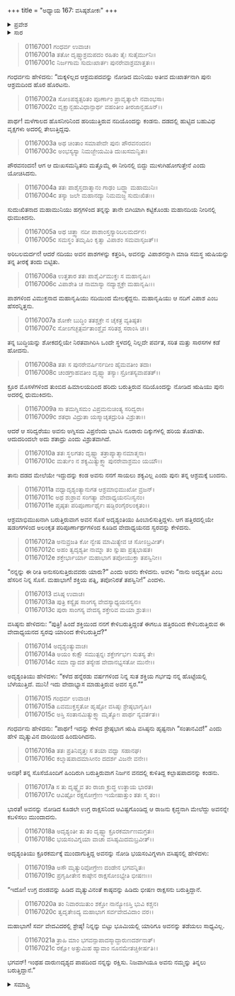 +++
title = "ಅಧ್ಯಾಯ 167: ವಸಿಷ್ಠಶೋಕಃ"
+++

<details><summary>ಪ್ರವೇಶ</summary>


।।   ಓಂ ಓಂ ನಮೋ ನಾರಾಯಣಾಯ।।   ಶ್ರೀ ವೇದವ್ಯಾಸಾಯ ನಮಃ ।।

ಶ್ರೀ ಕೃಷ್ಣದ್ವೈಪಾಯನ ವೇದವ್ಯಾಸ ವಿರಚಿತ  

**ಶ್ರೀ ಮಹಾಭಾರತ**

**ಆದಿ ಪರ್ವ**

**ಚೈತ್ರರಥ ಪರ್ವ**

**ಅಧ್ಯಾಯ 167**

</details>


<details><summary>ಸಾರ</summary>

ಪುತ್ರಶೋಕದಿಂದ ಕ್ಷಮಾವಂತ ವಸಿಷ್ಠನು ಆತ್ಮಹತ್ಯೆಯನ್ನು ಮಾಡಿಕೊಳ್ಳಲು ಪ್ರಯತ್ನಿಸಿ ಅಸಫಲನಾಗುವುದು (1-11). ಸೊಸೆ ಅದೃಶ್ಯವಂತಿಯು ಶಕ್ತಿಯಿಂದ ಗರ್ಭಿಣಿಯಾಗಿದ್ದಾಳೆಂದು ತಿಳಿದ ವಸಿಷ್ಠನು ಆತ್ಮಹತ್ಯೆಯಿಂದ ವಿಮುಖನಾದುದು (12-15). ಗರ್ಭಿಣಿ ಸೊಸೆಯೊಂದಿಗೆ ಬರುತ್ತಿರುವಾಗ ಮಾರ್ಗದಲ್ಲಿ ರಾಕ್ಷಸನಿಂದ ಆವೇಶಗೊಂಡಿದ್ದ, ನರಭಕ್ಷಕನಾಗಿದ್ದ ಕಲ್ಮಾಷಪಾದನು ಎದುರಾಗಲು ಅದೃಶ್ಯವಂತಿಯು ಹೆದರಿದುದು (16-21).

</details>


> 01167001 ಗಂಧರ್ವ ಉವಾಚ।  
01167001a ತತೋ ದೃಷ್ಟ್ವಾಶ್ರಮಪದಂ ರಹಿತಂ ತೈಃ ಸುತೈರ್ಮುನಿಃ।   
01167001c ನಿರ್ಜಗಾಮ ಸುದುಃಖಾರ್ತಃ ಪುನರೇವಾಶ್ರಮಾತ್ತತಃ।।

ಗಂಧರ್ವನು ಹೇಳಿದನು: “ಮಕ್ಕಳಿಲ್ಲದ ಆಶ್ರಮಪದವನ್ನು ನೋಡಿದ ಮುನಿಯು ಅತೀವ ದುಃಖಾರ್ತನಾಗಿ ಪುನಃ ಆಶ್ರಮದಿಂದ ಹೊರ ಹೊರಟನು.

> 01167002a ಸೋಽಪಶ್ಯತ್ಸರಿತಂ ಪೂರ್ಣಾಂ ಪ್ರಾವೃತ್ಕಾಲೇ ನವಾಂಭಸಾ।  
01167002c ವೃಕ್ಷಾನ್ಬಹುವಿಧಾನ್ಪಾರ್ಥ ವಹಂತೀಂ ತೀರಜಾನ್ಬಹೂನ್।।

ಪಾರ್ಥ! ಮಳೆಗಾಲದ ಹೊಸನೀರಿನಿಂದ ಹರಿಯುತ್ತಿರುವ ನದಿಯೊಂದನ್ನು ಕಂಡನು. ದಡದಲ್ಲಿ ಹುಟ್ಟಿದ ಬಹುವಿಧ ವೃಕ್ಷಗಳು ಅದರಲ್ಲಿ ತೇಲುತ್ತಿದ್ದವು.

> 01167003a ಅಥ ಚಿಂತಾಂ ಸಮಾಪೇದೇ ಪುನಃ ಪೌರವನಂದನ।  
01167003c ಅಂಭಸ್ಯಸ್ಯಾ ನಿಮಜ್ಜೇಯಮಿತಿ ದುಃಖಸಮನ್ವಿತಃ।

ಪೌರವನಂದನ! ಆಗ ಆ ದುಃಖಸಮನ್ವಿತನು ಮತ್ತೊಮ್ಮೆ ಈ ನೀರಿನಲ್ಲಿ ಬಿದ್ದು ಮುಳುಗಿಹೋಗುತ್ತೇನೆ ಎಂದು ಯೋಚಿಸಿದನು.

> 01167004a ತತಃ ಪಾಶೈಸ್ತದಾತ್ಮಾನಂ ಗಾಢಂ ಬದ್ಧ್ವಾ ಮಹಾಮುನಿಃ।   
01167004c ತಸ್ಯಾ ಜಲೇ ಮಹಾನದ್ಯಾ ನಿಮಮಜ್ಜ ಸುದುಃಖಿತಃ।।

ಸುದುಃಖಿತನಾದ ಮಹಾಮುನಿಯು ಹಗ್ಗಗಳಿಂದ ತನ್ನನ್ನು ತಾನೇ ಬಿಗಿಯಾಗಿ ಕಟ್ಟಿಕೊಂಡು ಮಹಾನದಿಯ ನೀರಿನಲ್ಲಿ ಧುಮುಕಿದನು.

> 01167005a ಅಥ ಚಿತ್ತ್ವಾ ನದೀ ಪಾಶಾಂಸ್ತಸ್ಯಾರಿಬಲಮರ್ದನ।  
01167005c ಸಮಸ್ಥಂ ತಮೃಷಿಂ ಕೃತ್ವಾ ವಿಪಾಶಂ ಸಮವಾಸೃಜತ್।।

ಅರಿಬಲಮರ್ದನ! ಆದರೆ ನದಿಯು ಅವನ ಪಾಶಗಳನ್ನು ಕತ್ತರಿಸಿ, ಅವನನ್ನು ವಿಪಾಶನನ್ನಾಗಿ ಮಾಡಿ ಸಮಸ್ಥ ಋಷಿಯನ್ನು ತನ್ನ ತೀರಕ್ಕೆ ತಂದು ಬಿಟ್ಟಿತು.

> 01167006a ಉತ್ತತಾರ ತತಃ ಪಾಶೈರ್ವಿಮುಕ್ತಃ ಸ ಮಹಾನೃಷಿಃ।  
01167006c ವಿಪಾಶೇತಿ ಚ ನಾಮಾಸ್ಯಾ ನದ್ಯಾಶ್ಚಕ್ರೇ ಮಹಾನೃಷಿಃ।।

ಪಾಶಗಳಿಂದ ವಿಮುಕ್ತನಾದ ಮಹಾನೃಷಿಯು ನದಿಯಿಂದ ಮೇಲಕ್ಕೆದ್ದನು. ಮಹಾನೃಷಿಯು ಆ ನದಿಗೆ ವಿಪಾಶ ಎಂಬ ಹೆಸರನ್ನಿತ್ತನು.

> 01167007a ಶೋಕೇ ಬುದ್ಧಿಂ ತತಶ್ಚಕ್ರೇ ನ ಚೈಕತ್ರ ವ್ಯತಿಷ್ಠತ।   
01167007c ಸೋಽಗಚ್ಛತ್ಪರ್ವತಾಂಶ್ಚೈವ ಸರಿತಶ್ಚ ಸರಾಂಸಿ ಚ।।

ತನ್ನ ಬುದ್ಧಿಯನ್ನು ಶೋಕದಲ್ಲಿಯೇ ನಿರತವಾಗಿರಿಸಿ ಒಂದೇ ಸ್ಥಳದಲ್ಲಿ ನಿಲ್ಲದೇ ಪರ್ವತ, ಸರಿತ ಮತ್ತು ಸಾರಸಗಳ ಕಡೆ ಹೋದನು.

> 01167008a ತತಃ ಸ ಪುನರೇವರ್ಷಿರ್ನದೀಂ ಹೈಮವತೀಂ ತದಾ।  
01167008c ಚಂಡಗ್ರಾಹವತೀಂ ದೃಷ್ಟ್ವಾ ತಸ್ಯಾಃ ಸ್ರೋತಸ್ಯವಾಪತತ್।।

ಕ್ರೂರ ಮೊಸಳೆಗಳಿಂದ ತುಂಬಿದ ಹಿಮಾಲಯದಿಂದ ಹರಿದು ಬರುತ್ತಿರುವ ನದಿಯೊಂದನ್ನು ನೋಡಿದ ಋಷಿಯು ಪುನಃ ಅದರಲ್ಲಿ ಧುಮುಕಿದನು.

> 01167009a ಸಾ ತಮಗ್ನಿಸಮಂ ವಿಪ್ರಮನುಚಿಂತ್ಯ ಸರಿದ್ವರಾ।  
01167009c ಶತಧಾ ವಿದ್ರುತಾ ಯಸ್ಮಾಚ್ಶತದ್ರುರಿತಿ ವಿಶ್ರುತಾ।।

ಆದರೆ ಆ ಸರಿದ್ವರೆಯು ಅವನು ಅಗ್ನಿಸಮ ವಿಪ್ರನೆಂದು ಭಾವಿಸಿ ನೂರಾರು ದಿಕ್ಕುಗಳಲ್ಲಿ ಹರಿಯ ತೊಡಗಿತು. ಆದುದರಿಂದಲೇ ಅದು ಶತಾದ್ರು ಎಂದು ವಿಶ್ರುತವಾಗಿದೆ.

> 01167010a ತತಃ ಸ್ಥಲಗತಂ ದೃಷ್ಟ್ವಾ ತತ್ರಾಪ್ಯಾತ್ಮಾನಮಾತ್ಮನಾ।  
01167010c ಮರ್ತುಂ ನ ಶಕ್ಯಮಿತ್ಯುಕ್ತ್ವಾ ಪುನರೇವಾಶ್ರಮಂ ಯಯೌ।।

ತಾನು ದಡದ ಮೇಲೆಯೇ ಇದ್ದುದನ್ನು ಕಂಡ ಅವನು ನನಗೆ ಸಾಯಲು ಶಕ್ಯವಿಲ್ಲ ಎಂದು ಪುನಃ ತನ್ನ ಆಶ್ರಮಕ್ಕೆ ಬಂದನು.

> 01167011a ವಧ್ವಾದೃಶ್ಯಂತ್ಯಾನುಗತ ಆಶ್ರಮಾಭಿಮುಖೋ ವ್ರಜನ್।  
01167011c ಅಥ ಶುಶ್ರಾವ ಸಂಗತ್ಯಾ ವೇದಾಧ್ಯಯನನಿಃಸ್ವನಂ।   
01167011e ಪೃಷ್ಠತಃ ಪರಿಪೂರ್ಣಾರ್ಥೈಃ ಷಡ್ಭಿರಂಗೈರಲಂಕೃತಂ।।

ಆಶ್ರಮಾಭಿಮುಖನಾಗಿ ಬರುತ್ತಿರುವಾಗ ಅವನ ಸೊಸೆ ಅದೃಶ್ಯಂತಿಯು ಹಿಂಬಾಲಿಸುತ್ತಿದ್ದಳು. ಆಗ ಹತ್ತಿರದಲ್ಲಿಯೇ ಷಡಂಗಗಳಿಂದ ಅಲಂಕೃತ ಪರಿಪೂರ್ಣಾರ್ಥಗಳಿಂದ ಕೂಡಿದ ವೇದಾಧ್ಯಯನದ ಸ್ವರವನ್ನು ಕೇಳಿದನು.

> 01167012a ಅನುವ್ರಜತಿ ಕೋ ನ್ವೇಷ ಮಾಮಿತ್ಯೇವ ಚ ಸೋಽಬ್ರವೀತ್।  
01167012c ಅಹಂ ತ್ವದೃಶ್ಯತೀ ನಾಮ್ನಾ ತಂ ಸ್ನುಷಾ ಪ್ರತ್ಯಭಾಷತ।   
01167012e ಶಕ್ತೇರ್ಭಾರ್ಯಾ ಮಹಾಭಾಗ ತಪೋಯುಕ್ತಾ ತಪಸ್ವಿನೀ।।

“ನನ್ನನ್ನು ಈ ರೀತಿ ಅನುಸರಿಸುತ್ತಿರುವವರು ಯಾರು?” ಎಂದು ಅವನು ಕೇಳಿದನು. ಅವಳು “ನಾನು ಅದೃಶ್ಯತೀ ಎಂಬ ಹೆಸರಿನ ನಿನ್ನ ಸೊಸೆ. ಮಹಾಭಾಗ! ಶಕ್ತಿಯ ಪತ್ನಿ, ತಪೋನಿರತೆ ತಪಸ್ವಿನೀ!” ಎಂದಳು.

> 01167013 ವಸಿಷ್ಠ ಉವಾಚ।   
01167013a ಪುತ್ರಿ ಕಸ್ಯೈಷ ಸಾಂಗಸ್ಯ ವೇದಸ್ಯಾಧ್ಯಯನಸ್ವನಃ।  
01167013c ಪುರಾ ಸಾಂಗಸ್ಯ ವೇದಸ್ಯ ಶಕ್ತೇರಿವ ಮಯಾ ಶ್ರುತಃ।।

ವಸಿಷ್ಠನು ಹೇಳಿದನು: “ಪುತ್ರಿ! ಹಿಂದೆ ಶಕ್ತಿಯಿಂದ ನನಗೆ ಕೇಳಿಬರುತ್ತಿದ್ದಂತೆ ಈಗಲೂ ಹತ್ತಿರದಿಂದ ಕೇಳಿಬರುತ್ತಿರುವ ಈ ವೇದಾಧ್ಯಯನದ ಸ್ವರವು ಯಾರಿಂದ ಕೇಳಿಬರುತ್ತಿದೆ?”

> 01167014 ಅದೃಶ್ಯಂತ್ಯುವಾಚ।  
01167014a ಅಯಂ ಕುಕ್ಷೌ ಸಮುತ್ಪನ್ನಃ ಶಕ್ತೇರ್ಗರ್ಭಃ ಸುತಸ್ಯ ತೇ।  
01167014c ಸಮಾ ದ್ವಾದಶ ತಸ್ಯೇಹ ವೇದಾನಭ್ಯಸತೋ ಮುನೇ।।

ಅದೃಶ್ಯಂತಿಯು ಹೇಳಿದಳು: “ಕಳೆದ ಹನ್ನೆರಡು ವರ್ಷಗಳಿಂದ ನಿನ್ನ ಸುತ ಶಕ್ತಿಯ ಗರ್ಭವು ನನ್ನ ಹೊಟ್ಟೆಯಲ್ಲಿ ಬೆಳೆಯುತ್ತಿದೆ. ಮುನಿ! ಇದು ವೇದಾಭ್ಯಾಸ ಮಾಡುತ್ತಿರುವ ಅವನ ಸ್ವರ.””

> 01167015 ಗಂಧರ್ವ ಉವಾಚ।  
01167015a ಏವಮುಕ್ತಸ್ತತೋ ಹೃಷ್ಟೋ ವಸಿಷ್ಠಃ ಶ್ರೇಷ್ಠಭಾಗೃಷಿಃ।   
01167015c ಅಸ್ತಿ ಸಂತಾನಮಿತ್ಯುಕ್ತ್ವಾ ಮೃತ್ಯೋಃ ಪಾರ್ಥ ನ್ಯವರ್ತತ।।

ಗಂಧರ್ವನು ಹೇಳಿದನು: “ಪಾರ್ಥ! ಇದನ್ನು ಕೇಳಿದ ಶ್ರೇಷ್ಠಭಾಗ ಋಷಿ ವಸಿಷ್ಠನು ಹೃಷ್ಟನಾಗಿ “ಸಂತಾನವಿದೆ!” ಎಂದು ಹೇಳಿ ಮೃತ್ಯುವಿನ ದಾರಿಯಿಂದ ಹಿಂದುರಿಗಿದನು.

> 01167016a ತತಃ ಪ್ರತಿನಿವೃತ್ತಃ ಸ ತಯಾ ವಧ್ವಾ ಸಹಾನಘ।  
01167016c ಕಲ್ಮಾಷಪಾದಮಾಸೀನಂ ದದರ್ಶ ವಿಜನೇ ವನೇ।।

ಅನಘ! ತನ್ನ ಸೊಸೆಯೊಂದಿಗೆ ಹಿಂದಿರುಗಿ ಬರುತ್ತಿರುವಾಗ ನಿರ್ಜನ ವನದಲ್ಲಿ ಕುಳಿತಿದ್ದ ಕಲ್ಪಾಷಪಾದನನ್ನು ಕಂಡನು.

> 01167017a ಸ ತು ದೃಷ್ಟ್ವೈವ ತಂ ರಾಜಾ ಕ್ರುದ್ಧ ಉತ್ಥಾಯ ಭಾರತ।  
01167017c ಆವಿಷ್ಟೋ ರಕ್ಷಸೋಗ್ರೇಣ ಇಯೇಷಾತ್ತುಂ ತತಃ ಸ್ಮ ತಂ।।

ಭಾರತ! ಅವನನ್ನು ನೋಡಿದ ಕೂಡಲೇ ಉಗ್ರ ರಾಕ್ಷಸನಿಂದ ಆವಿಷ್ಟಗೊಂಡಿದ್ದ ಆ ರಾಜನು ಕೃದ್ಧನಾಗಿ ಮೇಲೆದ್ದು ಅವನನ್ನೇ ಕಬಳಿಸಲು ಮುಂದಾದನು.

> 01167018a ಅದೃಶ್ಯಂತೀ ತು ತಂ ದೃಷ್ಟ್ವಾ ಕ್ರೂರಕರ್ಮಾಣಮಗ್ರತಃ।   
01167018c ಭಯಸಂವಿಗ್ನಯಾ ವಾಚಾ ವಸಿಷ್ಠಮಿದಮಬ್ರವೀತ್।।

ಅದೃಶ್ಯಂತಿಯು ಕ್ರೂರಕರ್ಮಕ್ಕೆ ಮುಂದಾಗುತ್ತಿದ್ದ ಅವನನ್ನು ನೋಡಿ ಭಯಸಂವಿಗ್ನಳಾಗಿ ವಸಿಷ್ಠನಲ್ಲಿ ಹೇಳಿದಳು:

> 01167019a ಅಸೌ ಮೃತ್ಯುರಿವೋಗ್ರೇಣ ದಂಡೇನ ಭಗವನ್ನಿತಃ।  
01167019c ಪ್ರಗೃಹೀತೇನ ಕಾಷ್ಠೇನ ರಾಕ್ಷಸೋಽಭ್ಯೇತಿ ಭೀಷಣಃ।।

“ಇದೋ! ಉಗ್ರ ದಂಡವನ್ನು ಹಿಡಿದ ಮೃತ್ಯುವಿನಂತೆ ಕಾಷ್ಠವನ್ನು ಹಿಡಿದು ಭೀಷಣ ರಾಕ್ಷಸನು ಬರುತ್ತಿದ್ದಾನೆ.

> 01167020a ತಂ ನಿವಾರಯಿತುಂ ಶಕ್ತೋ ನಾನ್ಯೋಽಸ್ತಿ ಭುವಿ ಕಶ್ಚನ।  
01167020c ತ್ವದೃತೇಽದ್ಯ ಮಹಾಭಾಗ ಸರ್ವವೇದವಿದಾಂ ವರ।।

ಮಹಾಭಾಗ! ಸರ್ವ ವೇದವಿದರಲ್ಲಿ ಶ್ರೇಷ್ಠ! ನಿನ್ನನ್ನು ಬಿಟ್ಟು ಭೂಮಿಯಲ್ಲಿ ಯಾರಿಗೂ ಅವನನ್ನು ತಡೆಯಲು ಸಾಧ್ಯವಿಲ್ಲ.

> 01167021a ತ್ರಾಹಿ ಮಾಂ ಭಗವನ್ಪಾಪಾದಸ್ಮಾದ್ದಾರುಣದರ್ಶನಾತ್।  
01167021c ರಕ್ಷೋ ಅತ್ತುಮಿಹ ಹ್ಯಾವಾಂ ನೂನಮೇತಚ್ಚಿಕೀರ್ಷತಿ।।

ಭಗವನ್! ಇಂಥಹ ದಾರುಣದೃಶ್ಯದ ಪಾಪದಿಂದ ನನ್ನನ್ನು ರಕ್ಷಿಸು. ನಿಜವಾಗಿಯೂ ಅವನು ನಮ್ಮನ್ನು ತಿನ್ನಲು ಬರುತ್ತಿದ್ದಾನೆ.”

<details><summary>ಸಮಾಪ್ತಿ</summary>


ಇತಿ ಶ್ರೀ ಮಹಾಭಾರತೇ ಆದಿಪರ್ವಣಿ ಚೈತ್ರರಥಪರ್ವಣಿ ವಸಿಷ್ಠಶೋಕೇ ಸಪ್ತಷಷ್ಟ್ಯಧಿಕಶತತಮೋಽಧ್ಯಾಯ:।।  
ಇದು ಶ್ರೀ ಮಹಾಭಾರತದಲ್ಲಿ ಆದಿಪರ್ವದಲ್ಲಿ ಚೈತ್ರರಥಪರ್ವದಲ್ಲಿ ವಸಿಷ್ಠಶೋಕದಲ್ಲಿ ನೂರಾಅರವತ್ತೇಳನೆಯ ಅಧ್ಯಾಯವು.



</details>

